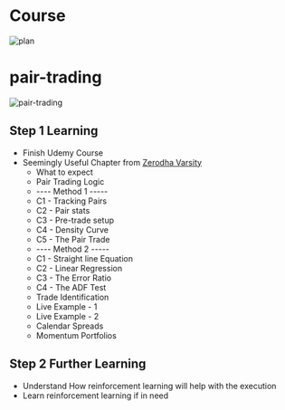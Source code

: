 # Course
![plan](https://github.com/HowardLiYH/pair-trading/assets/60827239/b80ce80d-1fc6-48ba-a3b3-604750829b59)




# pair-trading
![pair-trading](https://www.cryptostache.com/wp-content/uploads/2018/01/why-are-trading-pairs-important-cryptocurrency-how-to.jpg)

## Step 1 Learning 
- Finish Udemy Course
- Seemingly Useful Chapter from [Zerodha Varsity](https://zerodha.com/varsity/module/trading-systems/)
    - What to expect
    - Pair Trading Logic
    - ---- Method 1 -----
    - C1 - Tracking Pairs
    - C2 - Pair stats
    - C3 - Pre-trade setup
    - C4 - Density Curve
    - C5 - The Pair Trade
    - ---- Method 2 -----
    - C1 - Straight line Equation
    - C2 - Linear Regression
    - C3 - The Error Ratio
    - C4 - The ADF Test
    - Trade Identification
    - Live Example - 1
    - Live Example - 2
    - Calendar Spreads
    - Momentum Portfolios

## Step 2 Further Learning
- Understand How reinforcement learning will help with the execution
- Learn reinforcement learning if in need


